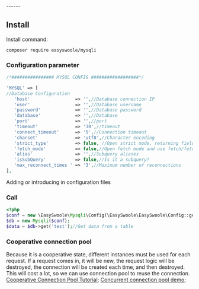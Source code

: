<head>
     <title>EasySwoole mysqli|swoole mysqli|swoole mysql|swoole database connection pool|php connection pool</title>
     <meta name="keywords" content="EasySwoole mysqli|swoole mysqli|swoole mysql|swoole database connection pool|php connection pool"/>
     <meta name="description" content="asySwoole mysqli|swoole mysqli|swoole mysql|swoole database connection pool|php connection pool"/>
</head>
---<head>---

## Install  
Install command:
```
composer require easyswoole/mysqli
```

### Configuration parameter

```php
/*################ MYSQL CONFIG ##################*/

'MYSQL' => [
//Database Configuration 
   'host'                 => '',//Database connection IP
   'user'                 => '',//Database username
   'password'             => '',//Database password
   'database'             => '',//Database
   'port'                 => '',//port
   'timeout'              => '30',//timeout
   'connect_timeout'      => '5',//Connection timeout
   'charset'              => 'utf8',//Character encoding
   'strict_type'          => false, //Open strict mode, returning fields will automatically be converted to digital types
   'fetch_mode'           => false,//Open fetch mode and use fetch/fetchAll line by line or get all result sets (version 4.0 or more) as PDO does.
   'alias'                => '',//Subquery aliases
   'isSubQuery'           => false,//Is it a subquery?
   'max_reconnect_times ' => '3',//Maximum number of reconnections
],
```
Adding or introducing in configuration files
### Call
```php
<?php
$conf = new \EasySwoole\Mysqli\Config(\EasySwoole\EasySwoole\Config::getInstance()->getConf('MYSQL'));
$db = new Mysqli($conf);
$data = $db->get('test');//Get data from a table
```

### Cooperative connection pool
Because it is a cooperative state, different instances must be used for each request. If a request comes in, it will be new, the request logic will be destroyed, the connection will be created each time, and then destroyed. This will cost a lot, so we can use connection pool to reuse the connection.
[Cooperative Connection Pool Tutorial](./../mysqlPool.md);
[Concurrent connection pool demo](https://github.com/easy-swoole/demo/tree/3.x-pool);
